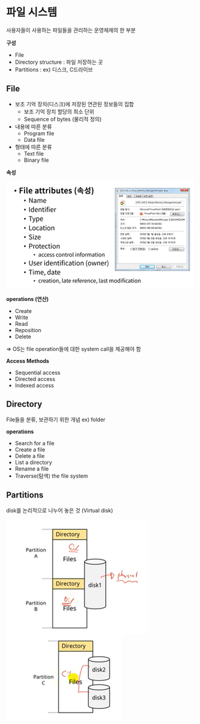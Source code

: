 # 파일 시스템

사용자들이 사용하는 파일들을 관리하는 운영체제의 한 부분

**구성**

- File
- Directory structure : 파일 저장하는 곳
- Partitions : ex) 디스크, C드라이브



## File

- 보조 기억 장치(디스크)에 저장된 연관된 정보들의 집합
  - 보조 기억 장치 할당의 최소 단위
  - Sequence of bytes (물리적 정의)
- 내용에 따른 분류
  - Program file
  - Data file
- 형태에 따른 분류
  - Text file
  - Binary file



**속성**

![image-20230412173820311](assets/image-20230412173820311.png)



**operations (연산)**

- Create
- Write
- Read
- Reposition
- Delete

=> OS는 file operation들에 대한 system call을 제공해야 함



**Access Methods**

- Sequential access
- Directed access
- Indexed access



## Directory

File들을 분류, 보관하기 위한 개념 ex) folder

**operations**

- Search for a file
- Create a file
- Delete a file
- List a directory
- Rename a file
- Traverse(탐색) the file system



## Partitions

disk를 논리적으로 나누어 놓은 것 (Virtual disk)

![image-20230412174456724](assets/image-20230412174456724.png)![image-20230412174540731](assets/image-20230412174540731.png)



